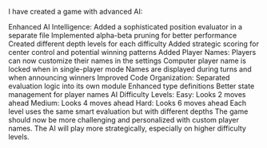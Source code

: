 I have created a game with advanced AI:

Enhanced AI Intelligence:
Added a sophisticated position evaluator in a separate file
Implemented alpha-beta pruning for better performance
Created different depth levels for each difficulty
Added strategic scoring for center control and potential winning patterns
Added Player Names:
Players can now customize their names in the settings
Computer player name is locked when in single-player mode
Names are displayed during turns and when announcing winners
Improved Code Organization:
Separated evaluation logic into its own module
Enhanced type definitions
Better state management for player names
AI Difficulty Levels:
Easy: Looks 2 moves ahead
Medium: Looks 4 moves ahead
Hard: Looks 6 moves ahead
Each level uses the same smart evaluation but with different depths
The game should now be more challenging and personalized with custom player names. The AI will play more strategically, especially on higher difficulty levels.
